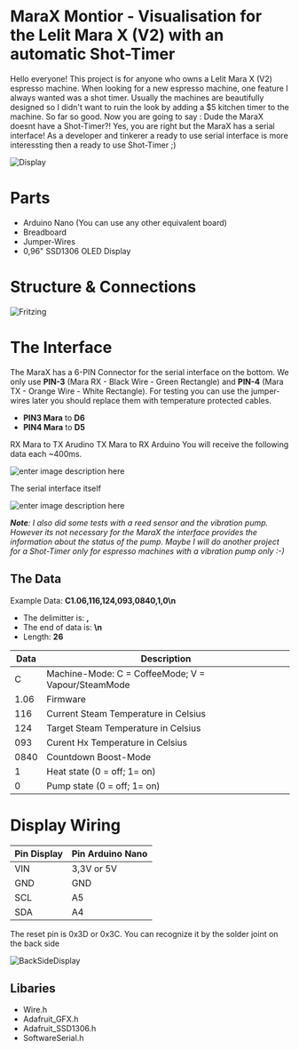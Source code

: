 # MaraX Montior - Visualisation for the Lelit Mara X (V2) with an automatic Shot-Timer
Hello everyone! This project is for anyone who owns a Lelit Mara X (V2) espresso machine. When looking for a new espresso machine, one feature I always wanted was a shot timer. Usually the machines are beautifully designed so I didn't want to ruin the look by adding a $5 kitchen timer to the machine.
So far so good. Now you are going to say : Dude the MaraX doesnt have a Shot-Timer?! Yes, you are right but the MaraX has a serial interface!
As a developer and tinkerer a ready to use serial interface is more interessting then a ready to use Shot-Timer ;)

![Display](https://github.com/SaibotFlow/marax-monitor/blob/main/assets/DisplayInAction.png?raw=true)
 
# Parts

- Arduino Nano (You can use any other equivalent board)
- Breadboard
- Jumper-Wires
- 0,96" SSD1306 OLED Display

# Structure & Connections

![Fritzing](https://github.com/SaibotFlow/marax-monitor/blob/main/assets/Schema.png?raw=true)

# The Interface

The MaraX has a 6-PIN Connector for the serial interface on the bottom. We only use **PIN-3** (Mara RX - Black Wire - Green Rectangle) and **PIN-4** (Mara TX - Orange Wire - White Rectangle). For testing you can use the jumper-wires later you should replace them with temperature protected cables. 
 - **PIN3 Mara** to  **D6**
 - **PIN4 Mara** to **D5**

RX Mara to TX Arudino
TX Mara to RX Arduino
You will receive the following data each ~400ms.

![enter image description here](https://github.com/SaibotFlow/marax-monitor/blob/main/assets/Bottom.png?raw=true)

The serial interface itself

![enter image description here](https://github.com/SaibotFlow/marax-monitor/blob/main/assets/Connector.png?raw=true)
  
  ***Note**: I also did some tests with a reed sensor and the vibration pump. However its not necessary for the MaraX the interface provides the information about the status of the pump. Maybe I will do another project for a Shot-Timer only for espresso machines with a vibration pump only :-)*

## The Data

Example Data: **C1.06,116,124,093,0840,1,0\n**
- The delimitter is: **,**
- The end of data is: **\n**
- Length: **26**

|Data|Description |
|--|--|
| C | Machine-Mode: C = CoffeeMode; V = Vapour/SteamMode |
| 1.06 | Firmware |
| 116 | Current Steam Temperature in Celsius |
| 124| Target Steam Temperature in Celsius |
| 093| Curent Hx Temperature in Celsius |
| 0840| Countdown Boost-Mode |
| 1| Heat state (0 = off; 1= on) |
| 0| Pump state (0 = off; 1= on) |


# Display Wiring
|Pin Display|Pin Arduino Nano|
|--|--|
| VIN | 3,3V or 5V |
| GND| GND |
| SCL| A5 |
| SDA| A4 |

The reset pin is 0x3D or 0x3C. You can recognize it by the solder joint on the back side

![BackSideDisplay](https://github.com/SaibotFlow/marax-monitor/blob/main/assets/Backside.png?raw=true)

## Libaries
 - Wire.h
 - Adafruit_GFX.h
 - Adafruit_SSD1306.h
 - SoftwareSerial.h
